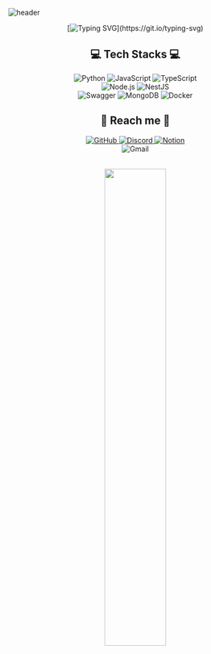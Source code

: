 ![header](https://capsule-render.vercel.app/api?type=waving&color=b19cdb&height=250&section=header&text=HanaSeol&fontSize=90&animation=twinkling&fontColor=2E2E2E)

<div align="center">

[![Typing SVG](https://readme-typing-svg.herokuapp.com?font=Square+Peg&size=33&duration=5000&color=9D6EF7&center=true&vCenter=true&width=550&height=80&lines=Hi%F0%9F%91%8B%2C+I'm+Hanaseol!+Wellcom+to+my+GitHub!!+;I+wanna+be+a+backend++developer+or+database++Admininistration;I'm+gonna+be+the+best+developer+in+the+world!)](https://git.io/typing-svg)
<div align=center>

## 💻 Tech Stacks 💻

<p>
<img alt="Python" src ="https://img.shields.io/badge/Python-3776AB.svg?&style=for-the-badge&logo=Python&logoColor=white">  
<img alt="JavaScript" src ="https://img.shields.io/badge/JavaScript-F7DF1E.svg?&style=for-the-badge&logo=JavaScript&logoColor=white"/> 
<img alt="TypeScript" src ="https://img.shields.io/badge/TypeScript-3178C6.svg?&style=for-the-badge&logo=TypeScript&logoColor=white"/> 
<br/>
<img alt="Node.js" src ="https://img.shields.io/badge/Node.js-339933.svg?&style=for-the-badge&logo=Node.js&logoColor=white"/> 
<img alt="NestJS" src ="https://img.shields.io/badge/NestJS-E0234E.svg?&style=for-the-badge&logo=NestJS&logoColor=white"/> 
<br/>
<img alt ="Swagger" src="https://img.shields.io/badge/-Swagger-%23Clojure?style=for-the-badge&logo=swagger&logoColor=white"/>
<img alt="MongoDB" src ="https://img.shields.io/badge/MongoDB-47A248.svg?&style=for-the-badge&logo=MongoDB&logoColor=white"/> 
<img alt="Docker" src ="https://img.shields.io/badge/Docker-2496ED.svg?&style=for-the-badge&logo=Docker&logoColor=white"/>
</p>

  
## 💌 Reach me 💌

<p>
<a href = "https://github.com/1hana26"><img alt="GitHub" src ="https://img.shields.io/badge/GitHub-181717.svg?&style=for-the-badge&logo=GitHub&logoColor=white"/>
<img alt="Discord" src ="https://img.shields.io/badge/하나%236453-%237289DA.svg?style=for-the-badge&logo=discord&logoColor=white"/>
</a> 
<a href = "https://large-chips-839.notion.site/33a5792028ae4ff7bc7143b49b269a61"> <img alt="Notion" src ="https://img.shields.io/badge/Notion-%23000000.svg?style=for-the-badge&logo=notion&logoColor=white"/></a>
<br/>
<img alt="Gmail" src 
="https://img.shields.io/badge/seolhana6206@gmail.com-EA4335.svg?&style=for-the-badge&logo=Gmail&logoColor=white"/>
</p>
<br/>
<a href="https://github.com/1hana26/github-readme-stats">
  <img src="https://github-readme-stats.vercel.app/api?username=1hana26&show_icons=true&theme=material-palenight&hide_border=true&bg_color=20232a&icon_color=E3E3E3A8&text_color=fff&title_color=918FE0" width=49.2% />
</a>
